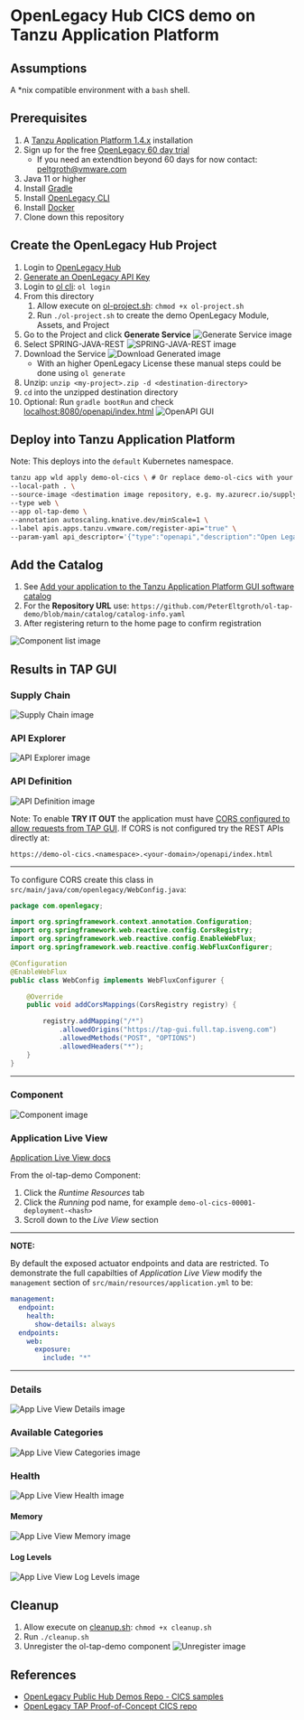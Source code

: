 # OpenLegacy Hub CICS demo on Tanzu Application Platform

## Assumptions

A *nix compatible environment with a `bash` shell.

## Prerequisites

1. A [Tanzu Application Platform 1.4.x](https://network.tanzu.vmware.com/products/tanzu-application-platform/) installation
2. Sign up for the free [OpenLegacy 60 day trial](https://app.ol-hub.com/auth/sign-up)
   - If you need an extendtion beyond 60 days for now contact: [peltgroth@vmware.com](mailto:peltgroth@vmware.com)
3. Java 11 or higher
4. Install [Gradle](https://gradle.org/install/)
5. Install [OpenLegacy CLI](https://hub-support.openlegacy.com/en/install-and-log-in)
6. Install [Docker](https://docs.docker.com/engine/install/)
7. Clone down this repository

## Create the OpenLegacy Hub Project

1. Login to [OpenLegacy Hub](https://app.ol-hub.com/)
2. [Generate an OpenLegacy API Key](https://hub-support.openlegacy.com/en/article/generate-api-keys-5957463)
3. Login to [ol cli](https://hub-support.openlegacy.com/en/article/generate-api-keys-5957463): `ol login`
4. From this directory
      1. Allow execute on [ol-project.sh](ol-project.sh): `chmod +x ol-project.sh`
      2. Run `./ol-project.sh` to create the demo OpenLegacy Module, Assets, and Project
5. Go to the Project and click **Generate Service**
![Generate Service image](images/Generate-Service.png)
6. Select SPRING-JAVA-REST
![SPRING-JAVA-REST image](images/SPRING-JAVA-REST.png)
7. Download the Service
![Download Generated image](images/Download.png)
    - With an higher OpenLegacy License these manual steps could be done using `ol generate`
8. Unzip: `unzip <my-project>.zip -d <destination-directory>`
9. `cd` into the unzipped destination directory
10.  Optional: Run `gradle bootRun` and check [localhost:8080/openapi/index.html](localhost:8080/openapi/index.html?url=/openapi/openapi.yaml)
![OpenAPI GUI](images/OpenAPI-local.png)

## Deploy into Tanzu Application Platform

Note: This deploys into the `default` Kubernetes namespace.

```bash
tanzu app wld apply demo-ol-cics \ # Or replace demo-ol-cics with your name
--local-path . \
--source-image <destimation image repository, e.g. my.azurecr.io/supply-chain/cics-demo> \
--type web \
--app ol-tap-demo \
--annotation autoscaling.knative.dev/minScale=1 \
--label apis.apps.tanzu.vmware.com/register-api="true" \
--param-yaml api_descriptor='{"type":"openapi","description":"Open Legacy generated CICS APIs.","owner":"demo-team","system":"ol-tap-demo","location":{"path":"/openapi/openapi.yaml"}}'
```

## Add the Catalog
1. See [Add your application to the Tanzu Application Platform GUI software catalog](https://docs.vmware.com/en/VMware-Tanzu-Application-Platform/1.3/tap/GUID-getting-started-deploy-first-app.html#add-your-application-to-tanzu-application-platform-gui-software-catalog-3)
2. For the **Repository URL** use: `https://github.com/PeterEltgroth/ol-tap-demo/blob/main/catalog/catalog-info.yaml`
3. After registering return to the home page to confirm registration

![Component list image](images/Component-list.png)

## Results in TAP GUI

### Supply Chain
![Supply Chain image](images/Supply-Chain.png)

### API Explorer
![API Explorer image](images/API-Explorer.png)

### API Definition

![API Definition image](images/API-Definition.png)

Note: To enable **TRY IT OUT** the application must have [CORS configured to allow requests from TAP GUI](https://docs.vmware.com/en/VMware-Tanzu-Application-Platform/1.3/tap/GUID-api-auto-registration-usage.html#setting-up-cors-for-openapi-specifications-5). If CORS is not configured try the REST APIs directly at:

`https://demo-ol-cics.<namespace>.<your-domain>/openapi/index.html`

---

To configure CORS create this class in `src/main/java/com/openlegacy/WebConfig.java`:

```java
package com.openlegacy;

import org.springframework.context.annotation.Configuration;
import org.springframework.web.reactive.config.CorsRegistry;
import org.springframework.web.reactive.config.EnableWebFlux;
import org.springframework.web.reactive.config.WebFluxConfigurer;

@Configuration
@EnableWebFlux
public class WebConfig implements WebFluxConfigurer {

    @Override
    public void addCorsMappings(CorsRegistry registry) {

        registry.addMapping("/*")
            .allowedOrigins("https://tap-gui.full.tap.isveng.com")
            .allowedMethods("POST", "OPTIONS")
            .allowedHeaders("*");
    }
}
```

---

### Component
![Component image](images/Component.png)

### Application Live View

[Application Live View docs](https://docs.vmware.com/en/VMware-Tanzu-Application-Platform/1.3/tap/GUID-app-live-view-about-app-live-view.html)

From the ol-tap-demo Component:
1. Click the *Runtime Resources* tab
2. Click the *Running* pod name, for example `demo-ol-cics-00001-deployment-<hash>`
3. Scroll down to the *Live View* section

---
**NOTE:**

By default the exposed actuator endpoints and data are restricted. To demonstrate the full capabilties of *Application Live View* modify the `management` section of `src/main/resources/application.yml` to be:

```yaml
management:
  endpoint:
    health:
      show-details: always
  endpoints:
    web:
      exposure:
        include: "*"
```

---

### Details
![App Live View Details image](images/Pod-App-Live-View-Details.png)

### Available Categories
![App Live View Categories image](images/Pod-App-Live-View-Categories.png)

### Health
![App Live View Health image](images/Pod-App-Live-View-Health.png)
#### Memory
![App Live View Memory image](images/Pod-App-Live-View-Memory.png)

#### Log Levels
![App Live View Log Levels image](images/Pod-App-Live-View-Log-Levels.png)

## Cleanup

1. Allow execute on [cleanup.sh](cleanup.sh): `chmod +x cleanup.sh`
2. Run `./cleanup.sh`
3. Unregister the ol-tap-demo component
![Unregister image](images/Unregister.png)
## References

- [OpenLegacy Public Hub Demos Repo - CICS samples](https://github.com/openlegacy/openlegacy-public-hub-demos/tree/master/mainframe-cics)
- [OpenLegacy TAP Proof-of-Concept CICS repo](https://github.com/PeterEltgroth/account-cics-microservice)
